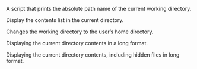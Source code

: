 A script that prints the absolute path name of the current working directory.

Display the contents list in the current directory.

Changes the working directory to the user’s home directory.

Displaying the  current directory contents in a long format.

Displaying the current directory contents, including hidden files in long format.
